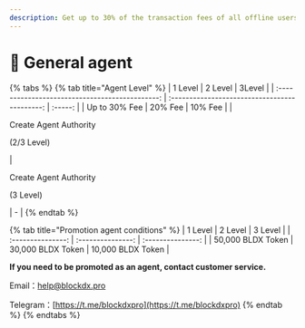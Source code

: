 ```yaml
---
description: Get up to 30% of the transaction fees of all offline users
---
```


# 📡 General agent



{% tabs %}
{% tab title="Agent Level" %}
|                     1 Level                     |                    2 Level                    |  3Level |
| :---------------------------------------------: | :-------------------------------------------: | :-----: |
|                  Up to 30% Fee                  |                    20% Fee                    | 10% Fee |
| <p>Create Agent Authority</p><p>(2/3 Level)</p> | <p>Create Agent Authority</p><p>(3 Level)</p> |    -    |
{% endtab %}

{% tab title="Promotion agent conditions" %}
|      1 Level      |      2 Level      |      3 Level      |
| :---------------: | :---------------: | :---------------: |
| 50,000 BLDX Token | 30,000 BLDX Token | 10,000 BLDX Token |

**If you need to be promoted as an agent, contact customer service.**

Email：help@blockdx.pro

Telegram：[https://t.me/blockdxpro](https://t.me/blockdxpro)
{% endtab %}
{% endtabs %}
